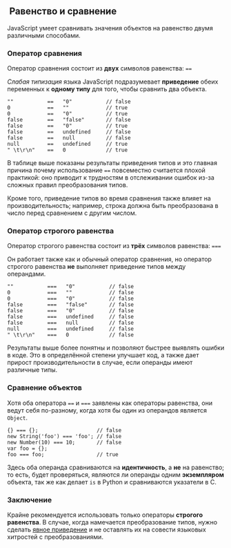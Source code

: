 ## ﻿ Равенство и сравнение

JavaScript умеет сравнивать значения объектов на равенство двумя различными способами.

### Оператор сравнения

Оператор сравнения состоит из **двух** символов равенства: `==`

*Слабая типизация* языка JavaScript подразумевает **приведение** обеих переменных к **одному типу** для того, чтобы сравнить два объекта.

    ""           ==   "0"           // false
    0            ==   ""            // true
    0            ==   "0"           // true
    false        ==   "false"       // false
    false        ==   "0"           // true
    false        ==   undefined     // false
    false        ==   null          // false
    null         ==   undefined     // true
    " \t\r\n"    ==   0             // true

В таблице выше показаны результаты приведения типов и это главная причина почему использование `==` повсеместно считается плохой практикой: оно приводит к трудностям в отслеживании ошибок из-за сложных правил преобразования типов.

Кроме того, приведение типов во время сравнения также влияет на производительность; например, строка должна быть преобразована в число перед сравнением с другим числом.

### Оператор строгого равенства

Оператор строгого равенства состоит из **трёх** символов равенства: `===`

Он работает также как и обычный оператор сравнения, но оператор строгого равенства **не** выполняет приведение типов между операндами.

    ""           ===   "0"           // false
    0            ===   ""            // false
    0            ===   "0"           // false
    false        ===   "false"       // false
    false        ===   "0"           // false
    false        ===   undefined     // false
    false        ===   null          // false
    null         ===   undefined     // false
    " \t\r\n"    ===   0             // false

Результаты выше более понятны и позволяют быстрее выявлять ошибки в коде. Это в определённой степени улучшает код, а также дает прирост производительности в случае, если операнды имеют различные типы.

### Сравнение объектов

Хотя оба оператора `==` и `===` заявлены как операторы равенства, они ведут себя по-разному, когда хотя бы один из операндов является `Object`.

    {} === {};                   // false
    new String('foo') === 'foo'; // false
    new Number(10) === 10;       // false
    var foo = {};
    foo === foo;                 // true

Здесь оба операнда сравниваются на **идентичность**, а **не** на равенство; то есть, будет проверяться, являются ли операнды одним **экземпляром** объекта, так же как делает `is` в Python и сравниваются указатели в С.

### Заключение

Крайне рекомендуется использовать только операторы **строгого равенства**. В случае, когда намечается преобразование типов, нужно сделать [явное приведение](#types.casting) и не оставлять их на совести языковых хитростей с преобразованиями.

